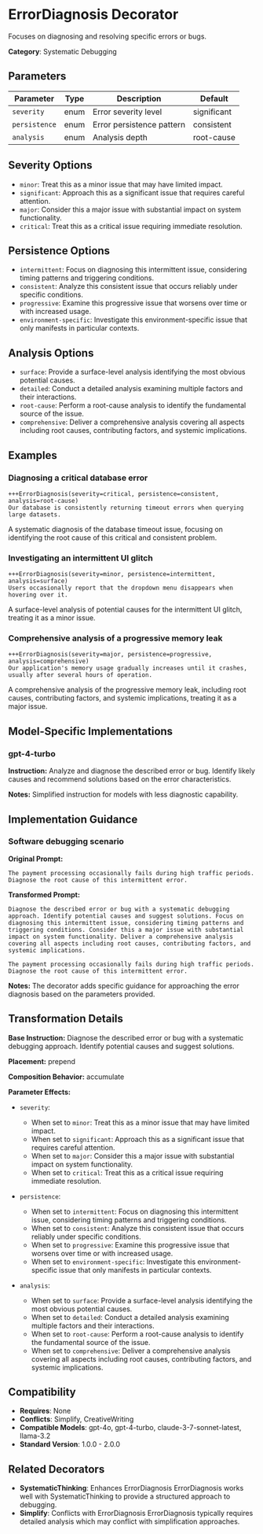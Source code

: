 # ErrorDiagnosis Decorator

Focuses on diagnosing and resolving specific errors or bugs.

**Category**: Systematic Debugging

## Parameters

| Parameter | Type | Description | Default |
|-----------|------|-------------|--------|
| `severity` | enum | Error severity level | significant |
| `persistence` | enum | Error persistence pattern | consistent |
| `analysis` | enum | Analysis depth | root-cause |

## Severity Options

- `minor`: Treat this as a minor issue that may have limited impact.
- `significant`: Approach this as a significant issue that requires careful attention.
- `major`: Consider this a major issue with substantial impact on system functionality.
- `critical`: Treat this as a critical issue requiring immediate resolution.

## Persistence Options

- `intermittent`: Focus on diagnosing this intermittent issue, considering timing patterns and triggering conditions.
- `consistent`: Analyze this consistent issue that occurs reliably under specific conditions.
- `progressive`: Examine this progressive issue that worsens over time or with increased usage.
- `environment-specific`: Investigate this environment-specific issue that only manifests in particular contexts.

## Analysis Options

- `surface`: Provide a surface-level analysis identifying the most obvious potential causes.
- `detailed`: Conduct a detailed analysis examining multiple factors and their interactions.
- `root-cause`: Perform a root-cause analysis to identify the fundamental source of the issue.
- `comprehensive`: Deliver a comprehensive analysis covering all aspects including root causes, contributing factors, and systemic implications.

## Examples

### Diagnosing a critical database error

```
+++ErrorDiagnosis(severity=critical, persistence=consistent, analysis=root-cause)
Our database is consistently returning timeout errors when querying large datasets.
```

A systematic diagnosis of the database timeout issue, focusing on identifying the root cause of this critical and consistent problem.

### Investigating an intermittent UI glitch

```
+++ErrorDiagnosis(severity=minor, persistence=intermittent, analysis=surface)
Users occasionally report that the dropdown menu disappears when hovering over it.
```

A surface-level analysis of potential causes for the intermittent UI glitch, treating it as a minor issue.

### Comprehensive analysis of a progressive memory leak

```
+++ErrorDiagnosis(severity=major, persistence=progressive, analysis=comprehensive)
Our application's memory usage gradually increases until it crashes, usually after several hours of operation.
```

A comprehensive analysis of the progressive memory leak, including root causes, contributing factors, and systemic implications, treating it as a major issue.

## Model-Specific Implementations

### gpt-4-turbo

**Instruction:** Analyze and diagnose the described error or bug. Identify likely causes and recommend solutions based on the error characteristics.

**Notes:** Simplified instruction for models with less diagnostic capability.


## Implementation Guidance

### Software debugging scenario

**Original Prompt:**
```
The payment processing occasionally fails during high traffic periods. Diagnose the root cause of this intermittent error.
```

**Transformed Prompt:**
```
Diagnose the described error or bug with a systematic debugging approach. Identify potential causes and suggest solutions. Focus on diagnosing this intermittent issue, considering timing patterns and triggering conditions. Consider this a major issue with substantial impact on system functionality. Deliver a comprehensive analysis covering all aspects including root causes, contributing factors, and systemic implications.

The payment processing occasionally fails during high traffic periods. Diagnose the root cause of this intermittent error.
```

**Notes:** The decorator adds specific guidance for approaching the error diagnosis based on the parameters provided.

## Transformation Details

**Base Instruction:** Diagnose the described error or bug with a systematic debugging approach. Identify potential causes and suggest solutions.

**Placement:** prepend

**Composition Behavior:** accumulate

**Parameter Effects:**

- `severity`:
  - When set to `minor`: Treat this as a minor issue that may have limited impact.
  - When set to `significant`: Approach this as a significant issue that requires careful attention.
  - When set to `major`: Consider this a major issue with substantial impact on system functionality.
  - When set to `critical`: Treat this as a critical issue requiring immediate resolution.

- `persistence`:
  - When set to `intermittent`: Focus on diagnosing this intermittent issue, considering timing patterns and triggering conditions.
  - When set to `consistent`: Analyze this consistent issue that occurs reliably under specific conditions.
  - When set to `progressive`: Examine this progressive issue that worsens over time or with increased usage.
  - When set to `environment-specific`: Investigate this environment-specific issue that only manifests in particular contexts.

- `analysis`:
  - When set to `surface`: Provide a surface-level analysis identifying the most obvious potential causes.
  - When set to `detailed`: Conduct a detailed analysis examining multiple factors and their interactions.
  - When set to `root-cause`: Perform a root-cause analysis to identify the fundamental source of the issue.
  - When set to `comprehensive`: Deliver a comprehensive analysis covering all aspects including root causes, contributing factors, and systemic implications.

## Compatibility

- **Requires**: None
- **Conflicts**: Simplify, CreativeWriting
- **Compatible Models**: gpt-4o, gpt-4-turbo, claude-3-7-sonnet-latest, llama-3.2
- **Standard Version**: 1.0.0 - 2.0.0

## Related Decorators

- **SystematicThinking**: Enhances ErrorDiagnosis ErrorDiagnosis works well with SystematicThinking to provide a structured approach to debugging.
- **Simplify**: Conflicts with ErrorDiagnosis ErrorDiagnosis typically requires detailed analysis which may conflict with simplification approaches.
